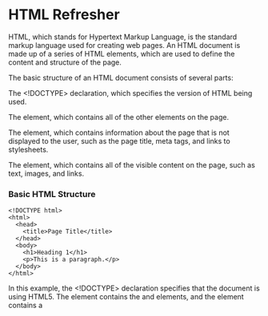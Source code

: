 # HTML Refresher
HTML, which stands for Hypertext Markup Language, is the standard markup language used for creating web pages. An HTML document is made up of a series of HTML elements, which are used to define the content and structure of the page.

The basic structure of an HTML document consists of several parts:

The <!DOCTYPE> declaration, which specifies the version of HTML being used.

The **<html>** element, which contains all of the other elements on the page.

The <head> element, which contains information about the page that is not displayed to the user, such as the page title, meta tags, and links to stylesheets.

The <body> element, which contains all of the visible content on the page, such as text, images, and links.


### Basic HTML Structure
```
<!DOCTYPE html>
<html>
  <head>
    <title>Page Title</title>
  </head>
  <body>
    <h1>Heading 1</h1>
    <p>This is a paragraph.</p>
  </body>
</html>

```
In this example, the <!DOCTYPE> declaration specifies that the document is using HTML5. The <html> element contains the <head> and <body> elements, and the <head> element contains a <title> element with the page title. The <body> element contains an <h1> element with the text "Heading 1" and a <p> element with the text "This is a paragraph."


### HTML Tags
HTML tags are the building blocks of an HTML document. They are used to define the structure and content of a web page. An HTML tag is surrounded by angle brackets (< and >), and usually comes in pairs - an opening tag and a closing tag - with the content to be enclosed in between.

For example, the <p> tag is used to define a paragraph of text, and the opening tag is <p> and the closing tag is </p>. Any text that comes between these two tags will be rendered as a paragraph on the web page.

HTML tags can also have attributes, which provide additional information about the tag. For example, the <img> tag is used to insert an image on the page, and it has attributes such as src to specify the URL of the image, alt to provide a description of the image, and width and height to specify the dimensions of the image.

Here are a few examples of common HTML tags:

- **<h1>** to **<h6>**: heading tags to define headings and subheadings.

- <p>: paragraph tag to define a paragraph of text.

- <a>: anchor tag to define a hyperlink to another web page or resource.

- <img>: image tag to insert an image on the page.

- <ul> and <li>: unordered list and list item tags to create bulleted lists.

- <ol> and <li>: ordered list and list item tags to create numbered lists.

- <div>: division tag to group together other HTML elements and apply styles to them.

- <span>: inline tag to apply styles to a small section of text.

There are many other HTML tags available that can be used to define a variety of content on a web page, such as tables, forms, and media players. By combining these tags in different ways, web developers can create complex and dynamic web pages with a rich user experience.


### HTML attributes

HTML attributes are additional pieces of information that can be added to an HTML tag. They provide extra information about the tag, and can be used to control the behavior or appearance of the element.

Attributes are added to an HTML tag using the attribute name and value in the opening tag. The syntax for an attribute is:

```
<tagname attribute="value">
```

For example, the <a> tag, which is used to create links to other pages or resources, has several attributes that can be used to control the behavior of the link, such as the href attribute to specify the destination URL, the target attribute to control where the link opens, and the title attribute to provide a tooltip for the link.

Here are a few examples of common HTML attributes:

- **class**: Used to specify one or more classes for an HTML element, which can be used to apply CSS styles.

- **id**: Used to give an HTML element a unique identifier, which can be used to target the element with JavaScript or CSS.

- **src**: Used to specify the source URL for an image or other media element.

- **href**: Used to specify the destination URL for a link.

- **title**: Used to provide additional information about an HTML element, such as a tooltip or description.

- **alt**: Used to provide alternative text for an image or other media element, which is displayed when the element cannot be rendered.

In addition to these common attributes, there are many others that can be used to control the behavior and appearance of HTML elements. By using attributes in combination with HTML tags and CSS styles, web developers can create complex and dynamic web pages with a rich user experience.


### HTML Elements

HTML elements are the basic building blocks of an HTML document. They define the structure and content of a web page and provide meaning to the various parts of the page. An HTML element consists of a starting tag, the content, and an ending tag. It may or may not have attributes.

The starting tag begins with the less-than symbol (<), followed by the name of the element, and ends with a greater-than symbol (>). The ending tag is similar to the starting tag, but it includes a forward slash (/) before the element name.

For example, the HTML element for a paragraph of text is defined using the <p> tag. The starting tag is <p> and the ending tag is </p>. Any text or other content that is enclosed between these tags is considered part of the paragraph.

HTML elements can also include attributes that provide additional information about the element, such as the href attribute for a hyperlink or the src attribute for an image. These attributes are included in the opening tag of the element and are used to provide further information about the element.

Some common HTML elements include:

<html>: the root element of an HTML document.

<head>: the container for metadata and other information about the web page.

<body>: the container for the content of the web page that is displayed in the browser.

<p>: defines a paragraph of text.

<a>: defines a hyperlink to another page or resource.

<img>: defines an image that is displayed on the page.

<ul> and <li>: defines an unordered list and its list items.

<ol> and <li>: defines an ordered list and its list items.

<div> and <span>: generic container elements used to group and apply styles to other elements.

By combining these and other HTML elements in various ways, web developers can create rich, dynamic web pages that are both functional and visually appealing.
